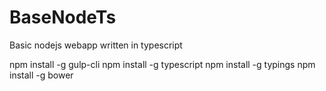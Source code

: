 # BaseNodeTs
Basic nodejs webapp written in typescript

npm install -g gulp-cli
npm install -g typescript
npm install -g typings
npm install -g bower